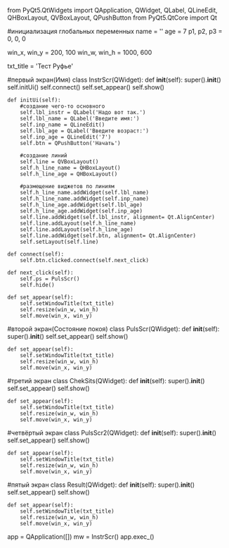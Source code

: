 from PyQt5.QtWidgets import QApplication, QWidget, QLabel, QLineEdit, QHBoxLayout, QVBoxLayout, QPushButton
from PyQt5.QtCore import Qt

#инициализация глобальных переменных
name = ''
age = 7
p1, p2, p3 = 0, 0, 0

win_x, win_y = 200, 100
win_w, win_h = 1000, 600

txt_title = 'Тест Руфье'

#первый экран(Имя)
class InstrScr(QWidget):
    def __init__(self):
        super().__init__()
        self.initUi()
        self.connect()
        self.set_appear()
        self.show()

    def initUi(self):
        #создание чего-то основного
        self.lbl_instr = QLabel('Надо вот так.')
        self.lbl_name = QLabel('Введите имя:')
        self.inp_name = QLineEdit()
        self.lbl_age = QLabel('Введите возраст:')
        self.inp_age = QLineEdit('7')
        self.btn = QPushButton('Начать')
        
        #создание линий
        self.line = QVBoxLayout()
        self.h_line_name = QHBoxLayout()
        self.h_line_age = QHBoxLayout()
        
        #размещение виджетов по линиям
        self.h_line_name.addWidget(self.lbl_name)
        self.h_line_name.addWidget(self.inp_name)
        self.h_line_age.addWidget(self.lbl_age)
        self.h_line_age.addWidget(self.inp_age)
        self.line.addWidget(self.lbl_instr, alignment= Qt.AlignCenter)
        self.line.addLayout(self.h_line_name)
        self.line.addLayout(self.h_line_age)
        self.line.addWidget(self.btn, alignment= Qt.AlignCenter)
        self.setLayout(self.line)

    def connect(self):
        self.btn.clicked.connect(self.next_click)
    
    def next_click(self):
        self.ps = PulsScr()
        self.hide()

    def set_appear(self):
        self.setWindowTitle(txt_title)
        self.resize(win_w, win_h)
        self.move(win_x, win_y)

#второй экран(Состояние покоя)
class PulsScr(QWidget):
    def __init__(self):
        super().__init__()
        self.set_appear()
        self.show()
        
    def set_appear(self):
        self.setWindowTitle(txt_title)
        self.resize(win_w, win_h)
        self.move(win_x, win_y)

#третий экран
class ChekSits(QWidget):
    def __init__(self):
        super().__init__()
        self.set_appear()
        self.show()

    def set_appear(self):
        self.setWindowTitle(txt_title)
        self.resize(win_w, win_h)
        self.move(win_x, win_y)

#четвёртый экран
class PulsScr2(QWidget):
    def __init__(self):
        super().__init__()
        self.set_appear()
        self.show()

    def set_appear(self):
        self.setWindowTitle(txt_title)
        self.resize(win_w, win_h)
        self.move(win_x, win_y)

#пятый экран
class Result(QWidget):
    def __init__(self):
        super().__init__()
        self.set_appear()
        self.show()

    def set_appear(self):
        self.setWindowTitle(txt_title)
        self.resize(win_w, win_h)
        self.move(win_x, win_y)

app =  QApplication([])
mw = InstrScr()
app.exec_()

